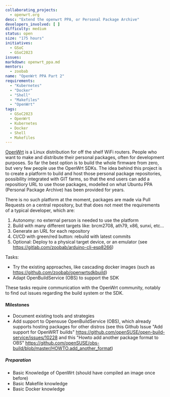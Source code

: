 ```yaml
---
collaborating_projects:
  - openwrt.org
desc: "Extend the openwrt PPA, or Personal Package Archive"
developers_involved: [ ]
difficulty: medium
status: open
size: "175 hours"
initiatives:
  - GSoC
  - GSoC2023
issues:
markdown: openwrt_ppa.md
mentors:
  - zoobab
name: "OpenWrt PPA Part 2"
requirements:
  - "Kubernetes"
  - "Docker"
  - "Shell"
  - "Makefiles"
  - "OpenWrt"
tags:
  - GSoC2023
  - OpenWrt
  - Kubernetes
  - Docker
  - Shell
  - Makefiles
---
```


[OpenWrt](openwrt.org) is a Linux distribution for off the shelf WiFi routers. People who want to make and distribute their personal packages, often for development purposes. So far the best option is to build the whole firmware from zero, but very few people use the OpenWrt SDKs. The idea behind this project is to create a platform to build and host those personal package repositories, possibility integrated with GIT farms, so that the end users can add a repositiory URL to use those packages, modelled on what Ubuntu PPA (Personal Package Archive) has been provided for years.

There is no such platform at the moment, packages are made via Pull Requests on a central repository, but that does not meet the requirements of a typical developer, which are:

1. Autonomy: no external person is needed to use the platform
2. Build with many different targets like: brcm2708, ath79, x86, sunxi, etc...
3. Generate an URL for each repository
4. CI/CD with green/red button: rebuild with latest commits
5. Optional: Deploy to a physical target device, or an emulator (see https://gitlab.com/zoobab/arduino-cli-esp8266)

Tasks:
 - Try the existing approaches, like cascading docker images (such as https://github.com/zoobab/openwrtsdkbuild)
 - Adapt OpenBuildService (OBS) to support the SDK

These tasks require communication with the OpenWrt community, notably to find out issues regarding the build system or the SDK.

#### Milestones

* Document existing tools and strategies
* Add support to Opensuse OpenBuildService (OBS), which already supports hosting packages for other distros (see this Github Issue "Add support for OpenWRT builds" https://github.com/openSUSE/open-build-service/issues/10228 and this "Howto add another package format to OBS" https://github.com/openSUSE/obs-build/blob/master/HOWTO.add_another_format)

##### Preparation

- Basic Knowledge of OpenWrt (should have compiled an image once before)
- Basic Makefile knowledge
- Basic Docker knowledge
